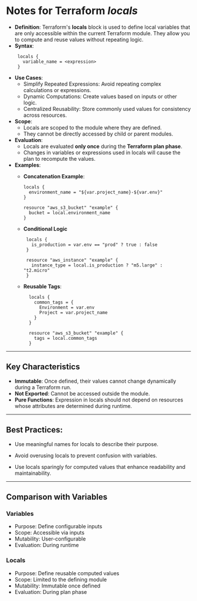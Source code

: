 # Notes for Terraform _locals_

- **Definition**: Terraform's **locals** block is used to define local variables that are only accessible within the
  current Terraform module. They allow you to compute and reuse values without repeating logic.
- **Syntax**:
    ```hcl
     locals {
       variable_name = <expression> 
     } 
    ```
- **Use Cases**:
    - Simplify Repeated Expressions: Avoid repeating complex calculations or expressions.
    - Dynamic Computations: Create values based on inputs or other logic.
    - Centralized Reusability: Store commonly used values for consistency across resources.
- **Scope**:
    - Locals are scoped to the module where they are defined.
    - They cannot be directly accessed by child or parent modules.
- **Evaluation**:
    - Locals are evaluated **only once** during the **Terraform plan phase**.
    - Changes in variables or expressions used in locals will cause the plan to recompute the values.
- **Examples**:
    - **Concatenation Example**:
      ```hcl
      locals {
        environment_name = "${var.project_name}-${var.env}"
      }
      
      resource "aws_s3_bucket" "example" {
        bucket = local.environment_name 
      } 
      ```
    - **Conditional Logic**
       ```hcl
        locals {
          is_production = var.env == "prod" ? true : false 
        }
      
        resource "aws_instance" "example" {
          instance_type = local.is_production ? "m5.large" : "t2.micro"
        } 
       ```

    - **Reusable Tags**:
      ```hcl
        locals {
          common_tags = {
            Environment = var.env 
            Project = var.project_name  
          } 
        }
   
        resource "aws_s3_bucket" "example" {
          tags = local.common_tags 
        }
      ```

--- 

## Key Characteristics

- **Immutable**: Once defined, their values cannot change dynamically during a Terraform run.
- **Not Exported**: Cannot be accessed outside the module.
- **Pure Functions**: Expression in locals should not depend on resources whose attributes are determined during
  runtime.

--- 

## Best Practices:

- Use meaningful names for locals to describe their purpose.

- Avoid overusing locals to prevent confusion with variables.
- Use locals sparingly for computed values that enhance readability and maintainability.

--- 

## Comparison with Variables

### Variables

- Purpose: Define configurable inputs
- Scope: Accessible via inputs
- Mutability: User-configurable
- Evaluation: During runtime

### Locals

- Purpose: Define reusable computed values
- Scope: Limited to the defining module
- Mutability: Immutable once defined 
- Evaluation: During plan phase 
